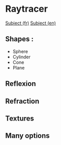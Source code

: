 # Raytracer
[Subject (fr)](https://github.com/rubainwabo/rt/blob/master/rt.pdf) [Subject (en)](https://github.com/rubainwabo/rt/blob/master/rt.en.pdf)
## Shapes : 
  - Sphere
  - Cylinder
  - Cone
  - Plane
## Reflexion
## Refraction
## Textures
## Many options
